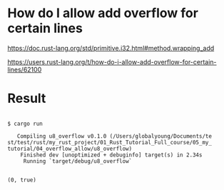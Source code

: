 # How do I allow add overflow for certain lines

https://doc.rust-lang.org/std/primitive.i32.html#method.wrapping_add

https://users.rust-lang.org/t/how-do-i-allow-add-overflow-for-certain-lines/62100

# Result

```

$ cargo run

   Compiling u8_overflow v0.1.0 (/Users/globalyoung/Documents/te
st/test/rust/my_rust_project/01_Rust_Tutorial_Full_course/05_my_
tutorial/04_overflow_allow/u8_overflow)
    Finished dev [unoptimized + debuginfo] target(s) in 2.34s
     Running `target/debug/u8_overflow`


(0, true)
```
